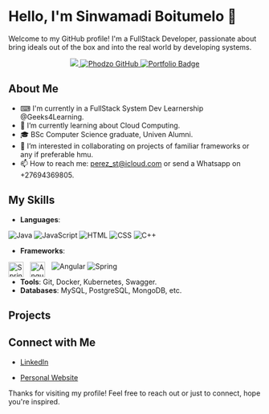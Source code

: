 # Hello, I'm Sinwamadi Boitumelo 👋

Welcome to my GitHub profile! I'm a FullStack Developer, passionate about bring ideals out of the box and into the real world by developing systems.

<p align="center">
 <a href="https://linkedin.com/in/boitumelo-sinwamadi/" target="_blank">
  <img src="https://img.shields.io/badge/LinkedIn-0077B5?style=for-the-badge&logo=linkedin&logoColor=white"/>
 </a>
 <a href="https://github.com/Boitumelo-perez" target="_blank">
  <img src="https://img.shields.io/badge/GitHub-000000?style=for-the-badge&logo=github&logoColor=white" alt="Phodzo GitHub" />
 </a>
  <a href="https://boitumelo-perez.github.io/Portfolio/" target="_blank">
  <img src="https://img.shields.io/badge/Portfolio-Visit%20Now-brightgreen?style=for-the-badge&logo=web&logoColor=white" alt="Portfolio Badge"/>
 </a>

</p>

## About Me

- ⌨ I'm currently in a FullStack System Dev Learnership @Geeks4Learning.
- 🌱 I’m currently learning about Cloud Computing.
- 🎓 BSc Computer Science graduate, Univen Alumni.
- 👯 I’m interested in collaborating on projects of familiar frameworks or any if preferable hmu.
- 📫 How to reach me: perez_st@icloud.com or send a Whatsapp on +27694369805.

## My Skills

- **Languages**:
  <!-- Java, JavaScript, HTML, CSS, C++, etc. -->
<p align="left">
 <img src="https://img.shields.io/badge/Java-007396?style=for-the-badge&logo=java&logoColor=white"   alt="Java" />
<img src="https://img.shields.io/badge/JavaScript-F7DF1E?style=for-the-badge&logo=javascript&logoColor=black" alt="JavaScript" />
<img src="https://img.shields.io/badge/HTML-E34F26?style=for-the-badge&logo=html5&logoColor=white" alt="HTML" />
<img src="https://img.shields.io/badge/CSS-1572B6?style=for-the-badge&logo=css3&logoColor=white" alt="CSS" />
<img src="https://img.shields.io/badge/C++-00599C?style=for-the-badge&logo=cplusplus&logoColor=white" alt="C++" />
</p>

- **Frameworks**:
 <!-- Angular & Spring. -->
  <p align="left">
<img align="left" alt="Spring" width="30px" style="padding-right:10px;" src="https://cdn.jsdelivr.net/gh/devicons/devicon/icons/spring/spring-original.svg" />
   <img src="https://img.shields.io/badge/Angular-DD0031?style=for-the-badge&logo=angular&logoColor=white" alt="Angular" />
<img align="left" alt="Angular" width="30px" style="padding-right:10px;" src="https://cdn.jsdelivr.net/gh/devicons/devicon/icons/angularjs/angularjs-plain.svg" />
<img src="https://img.shields.io/badge/Spring-6DB33F?style=for-the-badge&logo=spring&logoColor=white" alt="Spring" />
</p>

- **Tools**: Git, Docker, Kubernetes, Swagger.
- **Databases**: MySQL, PostgreSQL, MongoDB, etc.

## Projects
<!--
Here are a few projects I've worked on:

- **[Project Name](link-to-project)**: [brief description of the project].
- **[Project Name](link-to-project)**: [brief description of the project].
- **[Project Name](link-to-project)**: [brief description of the project].

## Contributions

I love contributing to open source projects. Here are a few repositories I've contributed to:

- **[Repository Name](link-to-repository)**: [brief description of your contributions].
- **[Repository Name](link-to-repository)**: [brief description of your contributions].
-->
## Connect with Me

- [LinkedIn](www.linkedin.com/in/boitumelo-sinwamadi-4546a6285)
<!-- [Twitter](your-twitter-profile) -->
- [Personal Website](your-website)

Thanks for visiting my profile! Feel free to reach out or just to connect, hope you're inspired.

<!-- -->
